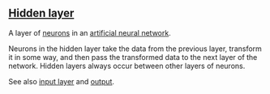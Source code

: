 ## [Hidden layer](#hidden_layer)

A layer of [neurons](#neuron) in an [artificial neural network](#artificial_neural_network).

Neurons in the hidden layer take the data from the previous layer, transform it in some way, and then pass the transformed data to the next layer of the network. Hidden layers always occur between other layers of neurons.

See also [input layer](#input_layer) and [output](#output_layer).